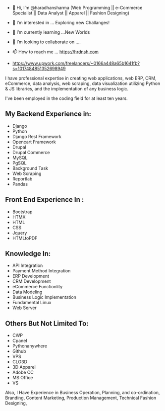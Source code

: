- 👋 Hi, I’m @haradhansharma
(Web Programming || e-Commerce Specialist || Data Analyst || Apparel || Fashion Designing)

- 👀 I’m interested in ... Exploring new Challanges!
- 🌱 I’m currently learning ...New Worlds
- 💞️ I’m looking to collaborate on ....
- 📫 How to reach me ... https://hrdnsh.com
- https://www.upwork.com/freelancers/~0166a448a65b1641fb?s=1017484851352698949

<!---
haradhansharma/haradhansharma is a ✨ special ✨ repository because its `README.md` (this file) appears on your GitHub profile.
You can click the Preview link to take a look at your changes.
--->

<link href="https://maxcdn.bootstrapcdn.com/font-awesome/4.7.0/css/font-awesome.min.css" rel="stylesheet">

I have professional expertise in creating web applications, web ERP, CRM, eCommerce, data analysis, web scraping, data visualization utilizing Python & JS libraries, and the implementation of any business logic.

I've been employed in the coding field for at least ten years.

## My Backend Experience in:
- Django
- Python
- Django Rest Framework
- Opencart Framework
- Drupal
- Drupal Commerce
- MySQL
- PgSQL
- Background Task
- Web Scraping
- Reportlab
- Pandas

## Front End Experience In :
- Bootstrap
- HTMX
- HTML
- CSS
- Jquery
- HTMLtoPDF


## Knowledge In:
- API Integration
- Payment Method Integration
- ERP Development
- CRM Development
- eCommerce Functionlity
- Data Modeling
- Business Logic Implementation
- Fundamental Linux
- Web Server

## Others But Not Limited To:
- CWP
- Cpanel
- Pythonanywhere
- Github
- VPS
- CLO3D
- 3D Apparel 
- Adobe CC
- MS Office
- VS

Also, I Have Experience in Business Operation, Planning, and co-ordination, Branding, Content Marketing, Production Management, Technical Fashion Designing,




